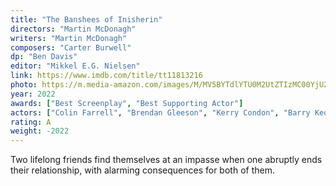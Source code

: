 ```yaml
---
title: "The Banshees of Inisherin"
directors: "Martin McDonagh"
writers: "Martin McDonagh"
composers: "Carter Burwell"
dp: "Ben Davis"
editor: "Mikkel E.G. Nielsen"
link: https://www.imdb.com/title/tt11813216
photo: https://m.media-amazon.com/images/M/MV5BYTdlYTU0M2UtZTIzMC00YjU2LWI1YzctYzlkNjAyYjVhYmYxXkEyXkFqcGdeQXVyMTA3MDk2NDg2._V1_FMjpg_UX540_.jpg
year: 2022
awards: ["Best Screenplay", "Best Supporting Actor"]
actors: ["Colin Farrell", "Brendan Gleeson", "Kerry Condon", "Barry Keoghan"]
rating: A
weight: -2022
---
```


Two lifelong friends find themselves at an impasse when one abruptly ends their relationship, with alarming consequences for both of them.
